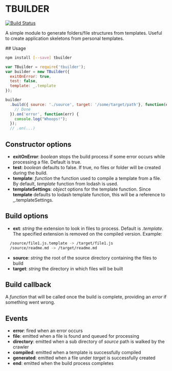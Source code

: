 # TBUILDER

[![Build Status](https://travis-ci.org/sixpounder/tbuilder.svg?branch=master)](https://travis-ci.org/sixpounder/tbuilder)

A simple module to generate folders/file structures from templates. Useful to create application skeletons from personal templates.

## Usage

```bash
npm install [--save] tbuilder
```
```javascript
var TBuilder = require('tbuilder');
var builder = new TBuilder({
  exitOnError: true,
  test: false,
  template: _.template
});

builder
  .build({ source: './source', target: '/some/target/path'}, function(err) {
    // Done
  }).on('error', function(err) {
    console.log("Whoops!");
  });
  // .on(...)
```

## Constructor options
- **exitOnError**: *boolean* stops the build process if some error occurs while processing a file. Default is true.
- **test**: *boolean* defaults to false. If true, no files or folder will be created during the build.
- **template**: *function* the function used to compile a template from a file. By default, *template* function from lodash is used.
- **templateSettings**: *object* options for the template function. Since **template** defaults to lodash template function, this will be a reference to _.templateSettings.

## Build options
- **ext**: *string* the extension to look in files to process. Default is *.template*. The specified extension is removed on the compiled version. Example:

```bash
  /source/file1.js.template -> /target/file1.js
  /source/readme.md -> /target/readme.md
```

- **source**: *string* the root of the source directory containing the files to build
- **target**: *string* the directory in which files will be built

## Build callback
A *function* that will be called once the build is complete, providing an *error* if something went wrong.


## Events
- **error**: fired when an error occurs
- **file**: emitted when a file is found and queued for processing
- **directory**: emitted when a sub directory of *source* path is walked by the crawler
- **compiled**: emitted when a template is successfully compiled
- **generated**: emitted when a file under *target* is successfully created
- **end**: emitted when the build process completes
